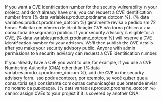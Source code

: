 If you want a CVE identification number for the security vulnerability in your project, and don't already have one, you can request a CVE identification number from {% data variables.product.prodname_dotcom %}. {% data variables.product.prodname_dotcom %} geralmente revisa o pedido em 72 horas. Solicitar um número de identificação CVE não torna público a sua consultoria de segurança público. If your security advisory is eligible for a CVE, {% data variables.product.prodname_dotcom %} will reserve a CVE identification number for your advisory. We'll then publish the CVE details after you make your security advisory public. Anyone with admin permissions to a security advisory can request a CVE identification number.

If you already have a CVE you want to use, for example, if you use a CVE Numbering Authority (CNA) other than {% data variables.product.prodname_dotcom %}, add the CVE to the security advisory form. Isso pode acontecer, por exemplo, se você quiser que a consultoria seja consistente com outras comunicações que pretende enviar no horário da publicação. {% data variables.product.prodname_dotcom %} cannot assign CVEs to your project if it is covered by another CNA.